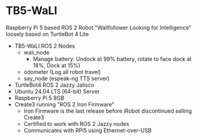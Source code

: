 # TB5-WaLI

Raspberry Pi 5 based ROS 2 Robot "Wallfollower Looking for Intelligence" loosely based on TurtleBot 4 Lite  

- TB5-WaLI ROS 2 Nodes  
  - wali_node  
    - Manage battery: Undock at 99% battery, rotate to face dock at 18%, Dock at 15%)   
  - odometer  (Log all robot travel)  
  - say_node  (espeak-ng TTS server)  
- TurtleBot4 ROS 2 Jazzy Jalisco  
- Ubuntu 24.04 LTS (64-bit) Server  
- Raspberry Pi 5 8GB  
- Create3 running "ROS 2 Iron Firmware"  
  - Iron Firmware is the last release before iRobot discontinued selling Create3  
  - Certified to work with ROS 2 Jazzy nodes  
  - Communicates with RPi5 using Ethernet-over-USB  
